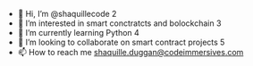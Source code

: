 - 👋 Hi, I’m @shaquillecode
2
- 👀 I’m interested in smart conctratcts and bolockchain
3
- 🌱 I’m currently learning Python
4
- 💞️ I’m looking to collaborate on smart contract projects
5
- 📫 How to reach me shaquille.duggan@codeimmersives.com

